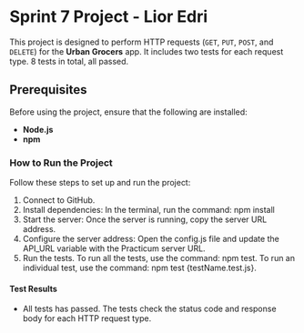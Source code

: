 # Sprint 7 Project - Lior Edri

This project is designed to perform HTTP requests (`GET`, `PUT`, `POST`, and `DELETE`) for the **Urban Grocers** app. It includes two tests for each request type. 8 tests in total, all passed.

## Prerequisites

Before using the project, ensure that the following are installed:

- **Node.js**
- **npm**

### How to Run the Project

Follow these steps to set up and run the project:
1. Connect to GitHub.
2. Install dependencies: In the terminal, run the command: npm install
3. Start the server: Once the server is running, copy the server URL address.
4. Configure the server address: Open the config.js file and update the API_URL variable with the Practicum server URL. 
5. Run the tests. To run all the tests, use the command: npm test. To run an individual test, use the command: npm test {testName.test.js}.

#### Test Results
* All tests has passed.
The tests check the status code and response body for each HTTP request type.


